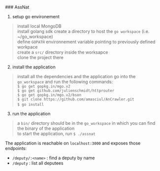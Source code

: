 ### AssNat

1. setup go environement
> install local MongoDB  
> install golang sdk
  create a directory to host the `go workspace` (i.e. ~/go_workspace)  
  define `GOPATH̀` environnement variable pointing to previously defined workpace  
  create a `src/` directory inside the worksapce  
  clone the project there  

2. install the application
> install all the dependencies and the application
  go into the `go_workspace` and run the following commands:  
  `$ go get gopkg.in/mgo.v2`  
  `$ go get github.com/julienschmidt/httprouter`  
  `$ go get gopkg.in/mgo.v2/bson`  
  `$ git clone https://github.com/amasciul/AnCrawler.git`  
  `$ go install`     

3. run the application
> a `bin/` directory should be in the `go_workspace` in which you can find the binary of the application  
 to start the application, run `$ ./assnat`

The application is reachable on `localhost:3000` and exposes those endpoints:
 * `/deputy/:<name>` : find a deputy by name
 * `/deputy` : list all deputees
